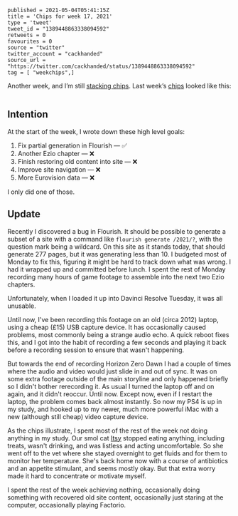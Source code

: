 ```
published = 2021-05-04T05:41:15Z
title = 'Chips for week 17, 2021'
type = 'tweet'
tweet_id = "1389448863338094592"
retweets = 0
favourites = 0
source = "twitter"
twitter_account = "cackhanded"
source_url = "https://twitter.com/cackhanded/status/1389448863338094592"
tag = [ "weekchips",]
```

Another week, and I’m still [stacking chips][chips]. Last week’s
[chips][markers] looked like this:

[chips]: /2020/06/19/my-week-in-poker-chips
[markers]: /2020/08/22/my-weekchips-markers

<p class='image'><img src='http://mnf.m17s.net/2021/05/04/E0hQXmbXsAAsaI9.jpg' alt=''></p>

## Intention

At the start of the week, I wrote down these high level goals:

1. Fix partial generation in Flourish — ✅
1. Another Ezio chapter — ❌
1. Finish restoring old content into site — ❌
1. Improve site navigation — ❌
1. More Eurovision data — ❌

I only did one of those.


## Update

Recently I discovered a bug in Flourish. It should be possible to generate a
subset of a site with a command like `flourish generate /2021/?`, with the
question mark being a wildcard. On this site as it stands today, that should
generate 277 pages, but it was generating less than 10. I budgeted most of
Monday to fix this, figuring it might be hard to track down what was wrong. I
had it wrapped up and committed before lunch. I spent the rest of Monday
recording many hours of game footage to assemble into the next two Ezio
chapters.

Unfortunately, when I loaded it up into Davinci Resolve Tuesday, it was all
unusable.

Until now, I've been recording this footage on an old (circa 2012) laptop,
using a cheap (£15) USB capture device. It has occasionally caused problems,
most commonly being a strange audio echo. A quick reboot fixes this, and I got
into the habit of recording a few seconds and playing it back before a
recording session to ensure that wasn't happening.

But towards the end of recording Horizon Zero Dawn I had a couple of times
where the audio and video would just slide in and out of sync. It was on some
extra footage outside of the main storyline and only happened briefly so I
didn't bother rerecording it. As usual I turned the laptop off and on again,
and it didn't reoccur. Until now. Except now, even if I restart the laptop,
the problem comes back almost instantly. So now my PS4 is up in my study, and
hooked up to my newer, much more powerful iMac with a new (although still
cheap) video capture device.

As the chips illustrate, I spent most of the rest of the week not doing
anything in my study. Our smol cat [Itsy][itsy] stopped eating anything,
including treats, wasn't drinking, and was listless and acting uncomfortable.
So she went off to the vet where she stayed overnight to get fluids and for
them to monitor her temperature. She's back home now with a course of
antibiotics and an appetite stimulant, and seems mostly okay. But that extra
worry made it hard to concentrate or motivate myself.

I spent the rest of the week achieving nothing, occasionally doing something
with recovered old site content, occasionally just staring at the computer,
occasionally playing Factorio.


[itsy]: /tags/itsy/
